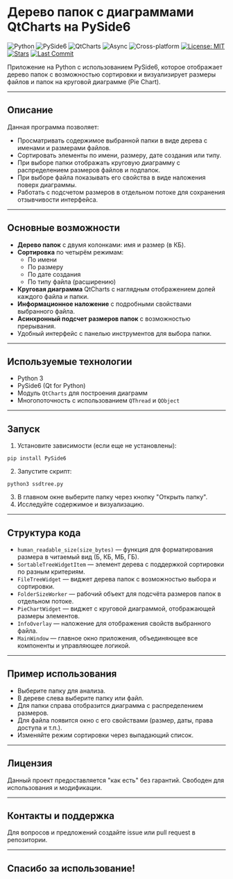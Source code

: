 # Дерево папок с диаграммами QtCharts на PySide6

![Python](https://img.shields.io/badge/Python-3776AB?style=flat&logo=python&logoColor=white)
![PySide6](https://img.shields.io/badge/PySide6-41CD52?style=flat&logo=qt&logoColor=white)
![QtCharts](https://img.shields.io/badge/QtCharts-✓-blue)
![Async](https://img.shields.io/badge/Async-Threaded-brightgreen)
![Cross-platform](https://img.shields.io/badge/Cross--platform-✓-orange)
[![License: MIT](https://img.shields.io/badge/License-MIT-yellow.svg)](https://opensource.org/licenses/MIT)
[![Stars](https://img.shields.io/github/stars/VioletSoul/SSDTree.svg?style=social)](https://github.com/VioletSoul/SSDTree)
[![Last Commit](https://img.shields.io/github/last-commit/VioletSoul/SSDTree.svg)](https://github.com/VioletSoul/SSDTree/commits/main)

Приложение на Python с использованием PySide6, которое отображает дерево папок с возможностью сортировки и визуализирует размеры файлов и папок на круговой диаграмме (Pie Chart).

---

## Описание

Данная программа позволяет:

- Просматривать содержимое выбранной папки в виде дерева с именами и размерами файлов.
- Сортировать элементы по имени, размеру, дате создания или типу.
- При выборе папки отображать круговую диаграмму с распределением размеров файлов и подпапок.
- При выборе файла показывать его свойства в виде наложения поверх диаграммы.
- Работать с подсчетом размеров в отдельном потоке для сохранения отзывчивости интерфейса.

---

## Основные возможности

- **Дерево папок** с двумя колонками: имя и размер (в КБ).
- **Сортировка** по четырём режимам:
    - По имени
    - По размеру
    - По дате создания
    - По типу файла (расширению)
- **Круговая диаграмма** QtCharts с наглядным отображением долей каждого файла и папки.
- **Информационное наложение** с подробными свойствами выбранного файла.
- **Асинхронный подсчет размеров папок** с возможностью прерывания.
- Удобный интерфейс с панелью инструментов для выбора папки.

---

## Используемые технологии

- Python 3
- PySide6 (Qt for Python)
- Модуль `QtCharts` для построения диаграмм
- Многопоточность с использованием `QThread` и `QObject`

---

## Запуск

1. Установите зависимости (если еще не установлены):
```
pip install PySide6
```

2. Запустите скрипт:
```
python3 ssdtree.py
```

3. В главном окне выберите папку через кнопку "Открыть папку".
4. Исследуйте содержимое и визуализацию.

---

## Структура кода

- `human_readable_size(size_bytes)` — функция для форматирования размера в читаемый вид (Б, КБ, МБ, ГБ).
- `SortableTreeWidgetItem` — элемент дерева с поддержкой сортировки по разным критериям.
- `FileTreeWidget` — виджет дерева папок с возможностью выбора и сортировки.
- `FolderSizeWorker` — рабочий объект для подсчёта размеров папок в отдельном потоке.
- `PieChartWidget` — виджет с круговой диаграммой, отображающей размеры элементов.
- `InfoOverlay` — наложение для отображения свойств выбранного файла.
- `MainWindow` — главное окно приложения, объединяющее все компоненты и управляющее логикой.

---

## Пример использования

- Выберите папку для анализа.
- В дереве слева выберите папку или файл.
- Для папки справа отобразится диаграмма с распределением размеров.
- Для файла появится окно с его свойствами (размер, даты, права доступа и т.п.).
- Изменяйте режим сортировки через выпадающий список.

---

## Лицензия

Данный проект предоставляется "как есть" без гарантий. Свободен для использования и модификации.

---

## Контакты и поддержка

Для вопросов и предложений создайте issue или pull request в репозитории.

---
Спасибо за использование!
---

